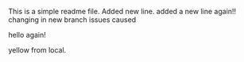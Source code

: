 This is a simple readme file.
Added new line.
added a new line again!!
changing in new branch
issues caused

hello again!


yellow from local.